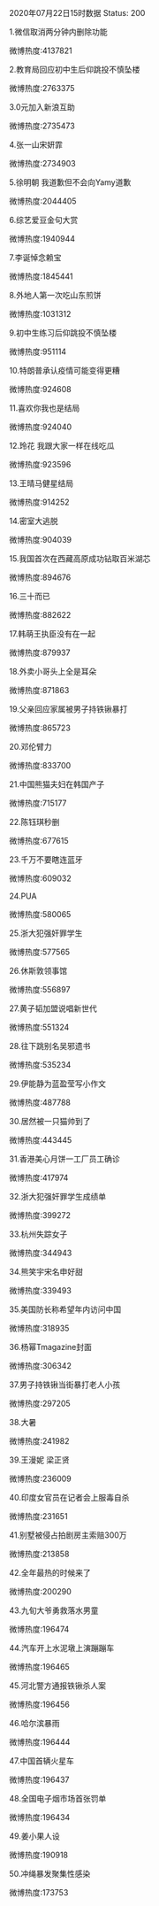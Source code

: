 2020年07月22日15时数据
Status: 200

1.微信取消两分钟内删除功能

微博热度:4137821

2.教育局回应初中生后仰跳投不慎坠楼

微博热度:2763375

3.0元加入新浪互助

微博热度:2735473

4.张一山宋妍霏

微博热度:2734903

5.徐明朝 我道歉但不会向Yamy道歉

微博热度:2044405

6.综艺爱豆金句大赏

微博热度:1940944

7.李诞悼念赖宝

微博热度:1845441

8.外地人第一次吃山东煎饼

微博热度:1031312

9.初中生练习后仰跳投不慎坠楼

微博热度:951114

10.特朗普承认疫情可能变得更糟

微博热度:924608

11.喜欢你我也是结局

微博热度:924040

12.玲花 我跟大家一样在线吃瓜

微博热度:923596

13.王晴马健星结局

微博热度:914252

14.密室大逃脱

微博热度:904039

15.我国首次在西藏高原成功钻取百米湖芯

微博热度:894676

16.三十而已

微博热度:882622

17.韩萌王执臣没有在一起

微博热度:879937

18.外卖小哥头上全是耳朵

微博热度:871863

19.父亲回应家属被男子持铁锹暴打

微博热度:865723

20.邓伦臂力

微博热度:833700

21.中国熊猫夫妇在韩国产子

微博热度:715177

22.陈钰琪秒删

微博热度:677615

23.千万不要瞎连蓝牙

微博热度:609032

24.PUA

微博热度:580065

25.浙大犯强奸罪学生

微博热度:577565

26.休斯敦领事馆

微博热度:556897

27.黄子韬加盟说唱新世代

微博热度:551324

28.往下跳别名吴邪遗书

微博热度:535234

29.伊能静为蓝盈莹写小作文

微博热度:487788

30.居然被一只猫帅到了

微博热度:443445

31.香港美心月饼一工厂员工确诊

微博热度:417974

32.浙大犯强奸罪学生成绩单

微博热度:399272

33.杭州失踪女子

微博热度:344943

34.熊笑宇宋名申好甜

微博热度:339493

35.美国防长称希望年内访问中国

微博热度:318935

36.杨幂Tmagazine封面

微博热度:306342

37.男子持铁锹当街暴打老人小孩

微博热度:297205

38.大暑

微博热度:241982

39.王漫妮 梁正贤

微博热度:236009

40.印度女官员在记者会上服毒自杀

微博热度:231651

41.别墅被侵占拍剧房主索赔300万

微博热度:213858

42.全年最热的时候来了

微博热度:200290

43.九旬大爷勇救落水男童

微博热度:196474

44.汽车开上水泥墩上演蹦蹦车

微博热度:196465

45.河北警方通报铁锹杀人案

微博热度:196456

46.哈尔滨暴雨

微博热度:196444

47.中国首辆火星车

微博热度:196437

48.全国电子烟市场首张罚单

微博热度:196434

49.姜小果人设

微博热度:190918

50.冲绳暴发聚集性感染

微博热度:173753

